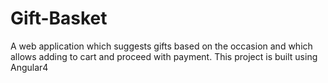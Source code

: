# Gift-Basket
A web application which suggests gifts based on the occasion and which allows adding to cart and proceed with payment. This project is built using Angular4
